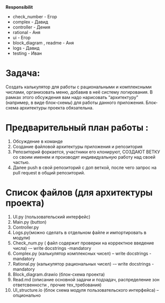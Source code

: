 
**Responsibilit**
* check_number - Егор
* complex - Давид
* controller - Дения
* rational - Аня
* ui - Егор
* block_diagram , readme - Аня
* logs - Давид
* testing - Иван

# Задача: 
Создать калькулятор для работы с рациональными и комплексными числами, организовать меню, добавив в неё систему логирования.
В рамках этого обсуждения вам надо нарисовать “архитектуру” (например, в виде блок-схемы) для работы данного приложения.
Блок-схема архитектуры проекта обязательна.
 
# Предварительный план работы : 

1.	Обсуждение в команде
2.  Создание файловой архитектуры приложения и репозитория
3.  Репозиторий форкается, участники его клонируют, СОЗДАЮТ ВЕТКУ со своим именем и  производят индивидуальную работу над своей частью.
4.  Далее push в свой репозиторий с доп веткой, после чего запрос на pull request в общий репозиторий.

# Список файлов (для архитектуры проекта)
1.  UI.py (пользовательский интерфейс)
2.  Main.py (button)
3.  Controller.py 
4.  Logs.py(можно сделать в отдельном файле и импортировать в модули)                         
5.	Check_num.py ( файл содержит проверки на корректное введение числа) -– write docstrings -mandatory
6.	Complex.py (калькулятор комплексных чисел) – write docstrings -mandatory
7.	Rational.py (калькулятор рациональных чисел) -– write docstrings -mandatory
8.	Block_diagram.drawio (блок-схема  проекта)
9.	Read.md (описание основной задачи и подзадач, распределение зон ответсвенности , прочие тех_требования)
10.	UI_structure.io (блок схема модуля пользовательского интерфейса) – опционально 
